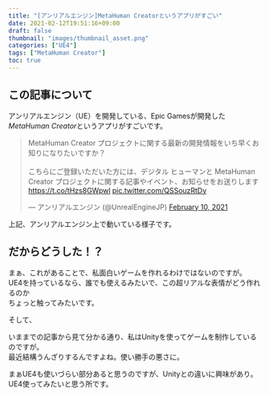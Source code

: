 ```yaml
---
title: "[アンリアルエンジン]MetaHuman Creatorというアプリがすごい"
date: 2021-02-12T19:51:16+09:00
draft: false
thumbnail: "images/thumbnail_asset.png"
categories: ["UE4"]
tags: ["MetaHuman Creator"]
toc: true
---
```

## この記事について
アンリアルエンジン（UE）を開発している、Epic Gamesが開発した*MetaHuman Creator*というアプリがすごいです。  

  
<blockquote class="twitter-tweet" data-theme="dark"><p lang="ja" dir="ltr">MetaHuman Creator プロジェクトに関する最新の開発情報をいち早くお知りになりたいですか？<br><br>こちらにご登録いただいた方には、デジタル ヒューマンと MetaHuman Creator プロジェクトに関する記事やイベント、お知らせをお送りします<a href="https://t.co/tHzs8GWpwl">https://t.co/tHzs8GWpwl</a> <a href="https://t.co/QSSouzRtDy">pic.twitter.com/QSSouzRtDy</a></p>&mdash; アンリアルエンジン (@UnrealEngineJP) <a href="https://twitter.com/UnrealEngineJP/status/1359523420136906756?ref_src=twsrc%5Etfw">February 10, 2021</a></blockquote> <script async src="https://platform.twitter.com/widgets.js" charset="utf-8"></script>
  


上記、アンリアルエンジン上で動いている様子です。  
  
## だからどうした！？
まぁ、これがあることで、私面白いゲームを作れるわけではないのですが。
UE4を持っているなら、誰でも使えるみたいで、この超リアルな表情がどう作れるのか  
ちょっと触ってみたいです。  
  
そして、  
  
いままでの記事から見て分かる通り、私はUnityを使ってゲームを制作しているのですが。  
最近結構うんざりするんですよね。使い勝手の悪さに。  
  
まぁUE4も使いづらい部分あると思うのですが、Unityとの違いに興味があり。  
UE4使ってみたいと思う所です。  
  



